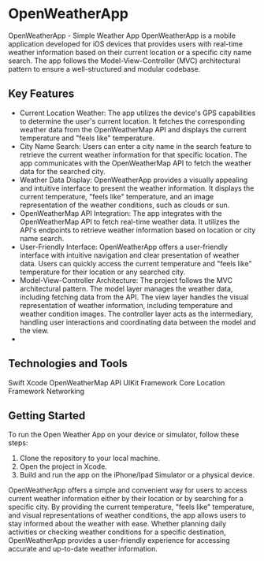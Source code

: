 # OpenWeatherApp

OpenWeatherApp - Simple Weather App
OpenWeatherApp is a mobile application developed for iOS devices that provides users with real-time weather information based on their current location or a specific city name search. The app follows the Model-View-Controller (MVC) architectural pattern to ensure a well-structured and modular codebase.

## Key Features
 - Current Location Weather: The app utilizes the device's GPS capabilities to determine the user's current location. It fetches the corresponding weather data from the OpenWeatherMap API and displays the current temperature and "feels like" temperature.
 - City Name Search: Users can enter a city name in the search feature to retrieve the current weather information for that specific location. The app communicates with the OpenWeatherMap API to fetch the weather data for the searched city.
 - Weather Data Display: OpenWeatherApp provides a visually appealing and intuitive interface to present the weather information. It displays the current temperature, "feels like" temperature, and an image representation of the weather conditions, such as clouds or sun.
 - OpenWeatherMap API Integration: The app integrates with the OpenWeatherMap API to fetch real-time weather data. It utilizes the API's endpoints to retrieve weather information based on location or city name search.
 - User-Friendly Interface: OpenWeatherApp offers a user-friendly interface with intuitive navigation and clear presentation of weather data. Users can quickly access the current temperature and "feels like" temperature for their location or any searched city.
 - Model-View-Controller Architecture: The project follows the MVC architectural pattern. The model layer manages the weather data, including fetching data from the API. The view layer handles the visual representation of weather information, including temperature and weather condition images. The controller layer acts as the intermediary, handling user interactions and coordinating data between the model and the view.
 - 
## Technologies and Tools
Swift
Xcode
OpenWeatherMap API
UIKit Framework
Core Location Framework
Networking

## Getting Started

To run the Open Weather App on your device or simulator, follow these steps:

1. Clone the repository to your local machine.
2. Open the project in Xcode.
3. Build and run the app on the iPhone/Ipad Simulator or a physical device.


OpenWeatherApp offers a simple and convenient way for users to access current weather information either by their location or by searching for a specific city. By providing the current temperature, "feels like" temperature, and visual representations of weather conditions, the app allows users to stay informed about the weather with ease. Whether planning daily activities or checking weather conditions for a specific destination, OpenWeatherApp provides a user-friendly experience for accessing accurate and up-to-date weather information.
